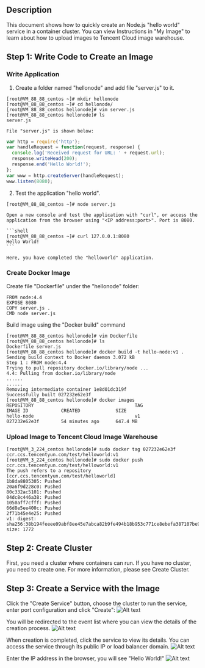 ## Description
This document shows how to quickly create an Node.js "hello world" service in a container cluster.<!-- For more information about how to build a Docker image, please see Build a Docker Image-->
You can view Instructions in "My Image" to learn about how to upload images to Tencent Cloud image warehouse.

## Step 1: Write Code to Create an Image
### Write Application
1. Create a folder named "hellonode" and add file "server.js" to it.
```shell
[root@VM_88_88_centos ~]# mkdir hellonode
[root@VM_88_88_centos ~]# cd hellonode/
[root@VM_88_88_centos hellonode]# vim server.js
[root@VM_88_88_centos hellonode]# ls
server.js
```

	File "server.js" is shown below:
```js
var http = require('http');
var handleRequest = function(request, response) {
  console.log('Received request for URL: ' + request.url);
  response.writeHead(200);
  response.end('Hello World!');
};
var www = http.createServer(handleRequest);
www.listen(8080);
```
2. Test the application "hello world".
```shell
[root@VM_88_88_centos ~]# node server.js
```

	Open a new console and test the application with "curl", or access the application from the browser using "<IP address:port>". Port is 8080.
	
	```shell
	[root@VM_88_88_centos ~]# curl 127.0.0.1:8080
	Hello World!
	```
	
	Here, you have completed the "helloworld" application.

### Create Docker Image
<!--For more information about how to create a Docker image, please see Build Docker Image.-->
Create file "Dockerfile" under the "hellonode" folder:
```shell
FROM node:4.4
EXPOSE 8080
COPY server.js .
CMD node server.js
```
Build image using the "Docker build" command
```shell
[root@VM_88_88_centos hellonode]# vim Dockerfile 
[root@VM_88_88_centos hellonode]# ls
Dockerfile server.js
[root@VM_88_88_centos hellonode]# docker build -t hello-node:v1 .
Sending build context to Docker daemon 3.072 kB
Step 1 : FROM node:4.4
Trying to pull repository docker.io/library/node ... 
4.4: Pulling from docker.io/library/node
......
......
Removing intermediate container 1e8d01dc319f
Successfully built 027232e62e3f
[root@VM_88_88_centos hellonode]# docker images 
REPOSITORY                                     TAG                 IMAGE ID            CREATED             SIZE
hello-node                                     v1                  027232e62e3f        54 minutes ago      647.4 MB

```

### Upload Image to Tencent Cloud Image Warehouse
<!--For more information about image operations, please see Image Warehouse Basic Instruction.-->
```shell
[root@VM_3_224_centos hellonode]# sudo docker tag 027232e62e3f ccr.ccs.tencentyun.com/test/helloworld:v1
[root@VM_3_224_centos hellonode]# sudo docker push ccr.ccs.tencentyun.com/test/helloworld:v1
The push refers to a repository [ccr.ccs.tencentyun.com/test/helloworld]
1b8da8805305: Pushed 
20a6f9d228c0: Pushed 
80c332ac5101: Pushed 
04dc8c446a38: Pushed 
1050aff7cfff: Pushed 
66d8e5ee400c: Pushed 
2f71b45e4e25: Pushed 
v1: digest: sha256:38b194feeee09abf8ee45e7abca82b9fe494b18b953c771ce8ebefa387107be9 size: 1772
```

## Step 2: Create Cluster
First, you need a cluster where containers can run. If you have no cluster, you need to create one. For more information, please see Create Cluster.

## Step 3: Create a Service with the Image
Click the "Create Service" button, choose the cluster to run the service, enter port configuration and click "Create":
![Alt text](https://mc.qcloudimg.com/static/img/814ed6eaf9ca44126e1c50c0866a4ae9/examples_2_1.jpg)

You will be redirected to the event list where you can view the details of the creation process.
![Alt text](https://mc.qcloudimg.com/static/img/620cd9c69e4319b5050ae063c2609881/examples_2_2.jpg)

When creation is completed, click the service to view its details. You can access the service through its public IP or load balancer domain.
![Alt text](https://mc.qcloudimg.com/static/img/62def9ed65f1d0b1172325ded2b248fe/examples_2_4.jpg)

Enter the IP address in the browser, you will see "Hello World!"
![Alt text](https://mc.qcloudimg.com/static/img/1342aa5ff1575e683ef2ed813b872721/Image+034.png)
